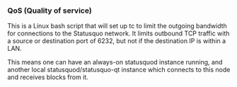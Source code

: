 ### QoS (Quality of service) ###

This is a Linux bash script that will set up tc to limit the outgoing bandwidth for connections to the Statusquo network. It limits outbound TCP traffic with a source or destination port of 6232, but not if the destination IP is within a LAN.

This means one can have an always-on statusquod instance running, and another local statusquod/statusquo-qt instance which connects to this node and receives blocks from it.
